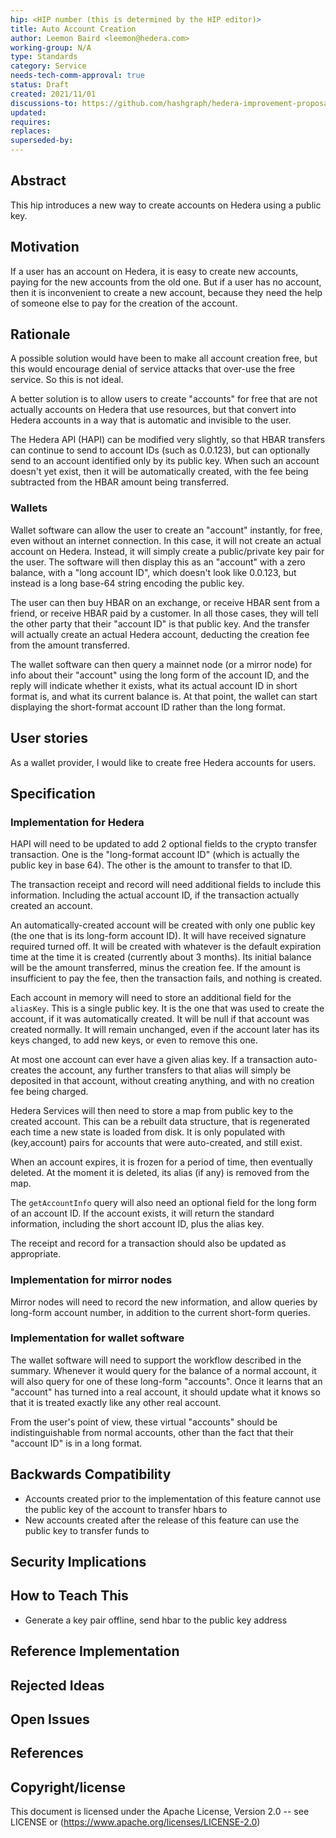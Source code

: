 ```yaml
---
hip: <HIP number (this is determined by the HIP editor)>
title: Auto Account Creation
author: Leemon Baird <leemon@hedera.com>
working-group: N/A
type: Standards 
category: Service 
needs-tech-comm-approval: true
status: Draft
created: 2021/11/01
discussions-to: https://github.com/hashgraph/hedera-improvement-proposal/discussions/187
updated: 
requires: 
replaces: 
superseded-by: 
---
```


## Abstract

This hip introduces a new way to create accounts on Hedera using a public key.
  
## Motivation
If a user has an account on Hedera, it is easy to create new accounts, paying for the new accounts from the old one. But if a user has no account, then it is inconvenient to create a new account, because they need the help of someone else to pay for the creation of the account. 

## Rationale

A possible solution would have been to make all account creation free, but this would encourage denial of service attacks that over-use the free service. So this is not ideal.

A better solution is to allow users to create "accounts" for free that are not actually accounts on Hedera that use resources, but that convert into Hedera accounts in a way that is automatic and invisible to the user.

The Hedera API (HAPI) can be modified very slightly, so that HBAR transfers can continue to send to account IDs (such as 0.0.123), but can optionally send to an account identified only by its public key. When such an account doesn't yet exist, then it will be automatically created, with the fee being subtracted from the HBAR amount being transferred.

### Wallets
  
Wallet software can allow the user to create an "account" instantly, for free, even without an internet connection. In this case, it will not create an actual account on Hedera. Instead, it will simply create a public/private key pair for the user. The software will then display this as an "account" with a zero balance, with a "long account ID", which doesn't look like 0.0.123, but instead is a long base-64 string encoding the public key.

The user can then buy HBAR on an exchange, or receive HBAR sent from a friend, or receive HBAR paid by a customer. In all those cases, they will tell the other party that their "account ID" is that public key. And the transfer will actually create an actual Hedera account, deducting the creation fee from the amount transferred.

The wallet software can then query a mainnet node (or a mirror node) for info about their "account" using the long form of the account ID, and the reply will indicate whether it exists, what its actual account ID in short format is, and what its current balance is. At that point, the wallet can start displaying the short-format account ID rather than the long format.

## User stories

As a wallet provider, I would like to create free Hedera accounts for users.
 
## Specification
  
### Implementation for Hedera

HAPI will need to be updated to add 2 optional fields to the crypto transfer transaction. One is the "long-format account ID" (which is actually the public key in base 64). The other is the amount to transfer to that ID.

The transaction receipt and record will need additional fields to include this information. Including the actual account ID, if the transaction actually created an account. 

An automatically-created account will be created with only one public key (the one that is its long-form account ID). It will have received signature required turned off. It will be created with whatever is the default expiration time at the time it is created (currently about 3 months). Its initial balance will be the amount transferred, minus the creation fee. If the amount is insufficient to pay the fee, then the transaction fails, and nothing is created.

Each account in memory will need to store an additional field for the `aliasKey`. This is a single public key. It is the one that was used to create the account, if it was automatically created.  It will be null if that account was created normally.  It will remain unchanged, even if the account later has its keys changed, to add new keys, or even to remove this one.

At most one account can ever have a given alias key. If a transaction auto-creates the account, any further transfers to that alias will simply be deposited in that account, without creating anything, and with no creation fee being charged.

Hedera Services will then need to store a map from public key to the created account. This can be a rebuilt data structure, that is regenerated each time a new state is loaded from disk. It is only populated with (key,account) pairs for accounts that were auto-created, and still exist.  

When an account expires, it is frozen for a period of time, then eventually deleted. At the moment it is deleted, its alias (if any) is removed from the map.

The `getAccountInfo` query will also need an optional field for the long form of an account ID. If the account exists, it will return the standard information, including the short account ID, plus the alias key.

The receipt and record for a transaction should also be updated as appropriate.

### Implementation for mirror nodes

Mirror nodes will need to record the new information, and allow queries by long-form account number, in addition to the current short-form queries.

### Implementation for wallet software

The wallet software will need to support the workflow described in the summary. Whenever it would query for the balance of a normal account, it will also query for one of these long-form "accounts". Once it learns that an "account" has turned into a real account, it should update what it knows so that it is treated exactly like any other real account.

From the user's point of view, these virtual "accounts" should be indistinguishable from normal accounts, other than the fact that their "account ID" is in a long format.

## Backwards Compatibility
* Accounts created prior to the implementation of this feature cannot use the public key of the account to transfer hbars to
* New accounts created after the release of this feature can use the public key to transfer funds to
  
## Security Implications

## How to Teach This

* Generate a key pair offline, send hbar to the public key address

## Reference Implementation

## Rejected Ideas

## Open Issues

## References

## Copyright/license
This document is licensed under the Apache License, Version 2.0 -- see LICENSE or (https://www.apache.org/licenses/LICENSE-2.0)
